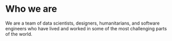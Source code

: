 # Who we are

We are a team of data scientists, designers, humanitarians, and software engineers who have lived and worked in some of the most challenging parts of the world.

